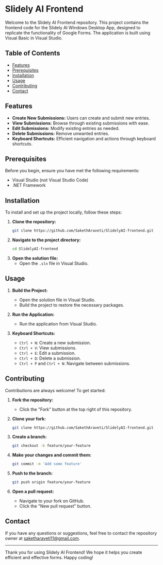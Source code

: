 # Slidely AI Frontend

Welcome to the Slidely AI Frontend repository. This project contains the frontend code for the Slidely AI Windows Desktop App, designed to replicate the functionality of Google Forms. The application is built using Visual Basic in Visual Studio.

## Table of Contents

- [Features](#features)
- [Prerequisites](#prerequisites)
- [Installation](#installation)
- [Usage](#usage)
- [Contributing](#contributing)
- [Contact](#contact)

## Features

- **Create New Submissions:** Users can create and submit new entries.
- **View Submissions:** Browse through existing submissions with ease.
- **Edit Submissions:** Modify existing entries as needed.
- **Delete Submissions:** Remove unwanted entries.
- **Keyboard Shortcuts:** Efficient navigation and actions through keyboard shortcuts.

## Prerequisites

Before you begin, ensure you have met the following requirements:
- Visual Studio (not Visual Studio Code)
- .NET Framework

## Installation

To install and set up the project locally, follow these steps:

1. **Clone the repository:**
   ```sh
   git clone https://github.com/SakethAraveti/SlidelyAI-frontend.git
   ```
2. **Navigate to the project directory:**
   ```sh
   cd SlidelyAI-frontend
   ```
3. **Open the solution file:**
   - Open the `.sln` file in Visual Studio.

## Usage

1. **Build the Project:**
   - Open the solution file in Visual Studio.
   - Build the project to restore the necessary packages.

2. **Run the Application:**
   - Run the application from Visual Studio.

3. **Keyboard Shortcuts:**
   - `Ctrl + N`: Create a new submission.
   - `Ctrl + V`: View submissions.
   - `Ctrl + E`: Edit a submission.
   - `Ctrl + D`: Delete a submission.
   - `Ctrl + P` and `Ctrl + N`: Navigate between submissions.

## Contributing

Contributions are always welcome! To get started:

1. **Fork the repository:**
   - Click the "Fork" button at the top right of this repository.

2. **Clone your fork:**
   ```sh
   git clone https://github.com/SakethAraveti/SlidelyAI-frontend.git
   ```

3. **Create a branch:**
   ```sh
   git checkout -b feature/your-feature
   ```

4. **Make your changes and commit them:**
   ```sh
   git commit -m 'Add some feature'
   ```

5. **Push to the branch:**
   ```sh
   git push origin feature/your-feature
   ```

6. **Open a pull request:**
   - Navigate to your fork on GitHub.
   - Click the "New pull request" button.

## Contact

If you have any questions or suggestions, feel free to contact the repository owner at [saketharaveti11@gmail.com](mailto:saketharaveti11@gmail.com).

---

Thank you for using Slidely AI Frontend! We hope it helps you create efficient and effective forms. Happy coding!
